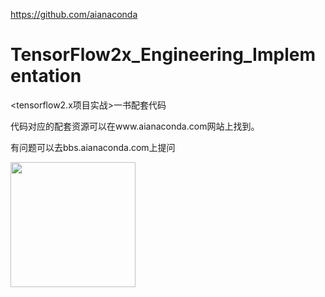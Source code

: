 https://github.com/aianaconda

# TensorFlow2x_Engineering_Implementation

<tensorflow2.x项目实战>一书配套代码

代码对应的配套资源可以在www.aianaconda.com网站上找到。

有问题可以去bbs.aianaconda.com上提问



<img src="https://github.com/aianaconda/TensorFlow2x_Engineering_Implementation/blob/master/tf2x.jpg" width="200" />
